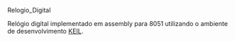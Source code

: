 Relogio_Digital

Relógio digital implementado em assembly para 8051 utilizando o ambiente de desenvolvimento [KEIL](https://www.keil.com "Arm KEIL homepage").
